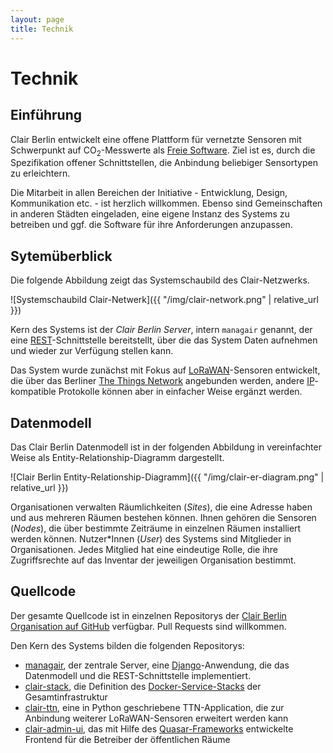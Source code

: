 ```yaml
---
layout: page
title: Technik
---
```


# Technik

## Einführung

Clair Berlin entwickelt eine offene Plattform für vernetzte Sensoren mit
Schwerpunkt auf CO<sub>2</sub>-Messwerte als [Freie
Software](https://www.gnu.org/philosophy/free-sw.de.html). Ziel ist es, durch
die Spezifikation offener Schnittstellen, die Anbindung beliebiger Sensortypen
zu erleichtern.

Die Mitarbeit in allen Bereichen der Initiative - Entwicklung, Design,
Kommunikation etc. - ist herzlich willkommen. Ebenso sind Gemeinschaften in
anderen Städten eingeladen, eine eigene Instanz des Systems zu betreiben und
ggf. die Software für ihre Anforderungen anzupassen.

## Sytemüberblick

Die folgende Abbildung zeigt das Systemschaubild des Clair-Netzwerks.

![Systemschaubild Clair-Netwerk]({{ "/img/clair-network.png" | relative_url }})

Kern des Systems ist der _Clair Berlin Server_, intern `managair` genannt, der
eine
[REST](https://de.wikipedia.org/wiki/Representational_State_Transfer)-Schnittstelle
bereitstellt, über die das System Daten aufnehmen und wieder zur Verfügung
stellen kann.

Das System wurde zunächst mit Fokus auf
[LoRaWAN](https://de.wikipedia.org/wiki/Long_Range_Wide_Area_Network)-Sensoren
entwickelt, die über das Berliner [The Things
Network](https://www.thethingsnetwork.org/) angebunden werden, andere
[IP](https://de.wikipedia.org/wiki/Internet_Protocol)-kompatible Protokolle
können aber in einfacher Weise ergänzt werden.

## Datenmodell

Das Clair Berlin Datenmodell ist in der folgenden Abbildung in vereinfachter
Weise als Entity-Relationship-Diagramm dargestellt.

![Clair Berlin Entity-Relationship-Diagramm]({{ "/img/clair-er-diagram.png" | relative_url }})

Organisationen verwalten Räumlichkeiten (_Sites_), die eine Adresse haben und
aus mehreren Räumen bestehen können. Ihnen gehören die Sensoren (_Nodes_), die
über bestimmte Zeiträume in einzelnen Räumen installiert werden können. Nutzer\*Innen
(_User_) des Systems sind Mitglieder in Organisationen. Jedes Mitglied hat eine
eindeutige Rolle, die ihre Zugriffsrechte auf das Inventar der jeweiligen
Organisation bestimmt.

## Quellcode

Der gesamte Quellcode ist in einzelnen Repositorys der [Clair Berlin
Organisation auf GitHub](https://github.com/ClairBerlin) verfügbar. Pull
Requests sind willkommen.

Den Kern des Systems bilden die folgenden Repositorys:

* [managair](https://github.com/ClairBerlin/managair), der zentrale Server, eine
  [Django](https://www.djangoproject.com/)-Anwendung, die das Datenmodell und
  die REST-Schnittstelle implementiert.
* [clair-stack](https://github.com/ClairBerlin/clair-stack), die Definition des
  [Docker-Service-Stacks](https://docs.docker.com/get-started/swarm-deploy/)
  der Gesamtinfrastruktur
* [clair-ttn](https://github.com/ClairBerlin/clair-ttn), eine in Python
  geschriebene TTN-Application, die zur Anbindung weiterer LoRaWAN-Sensoren
  erweitert werden kann
* [clair-admin-ui](https://github.com/ClairBerlin/clair-admin-ui), das mit
  Hilfe des [Quasar-Frameworks](https://quasar.dev/) entwickelte Frontend für
  die Betreiber der öffentlichen Räume
